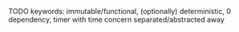 TODO keywords: immutable/functional, (optionally) deterministic, 0 dependency, timer with time concern separated/abstracted away
